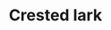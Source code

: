 ---
layout: bird
title: Crested lark
image-url: /assets/birds/images/crested-lark.jpg
image-credit: Wikimedia Commons (User &rarr; J.M.Garg)
image-source-url: "http://en.wikipedia.org/wiki/File:Crested_Lark_(Galerida_cristata)_at_Sultanpur_I_Picture_118.jpg"
common-name: Crested lark
latin-name: Galerida cristata
info-url: "http://en.wikipedia.org/wiki/Crested_Lark"
---